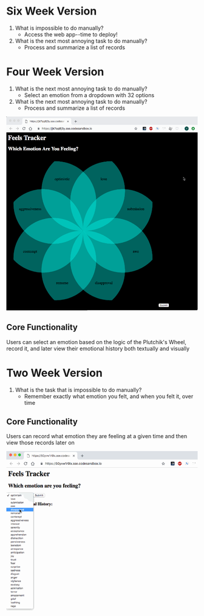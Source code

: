 # Six Week Version
1. What is impossible to do manually?
   - Access the web app--time to deploy!
2. What is the next most annoying task to do manually?
   - Process and summarize a list of records

# Four Week Version
1. What is the next most annoying task to do manually?
   - Select an emotion from a dropdown with 32 options
2. What is the next most annoying task to do manually?
   - Process and summarize a list of records

<img src="20190202C.gif">

## Core Functionality
Users can select an emotion based on the logic of the Plutchik's Wheel, record it, and later view their emotional history both textually and visually

# Two Week Version

1. What is the task that is impossible to do manually?
   - Remember exactly what emotion you felt, and when you felt it, over time

## Core Functionality

Users can record what emotion they are feeling at a given time and then view those records later on

<img src="20190108B.gif">
